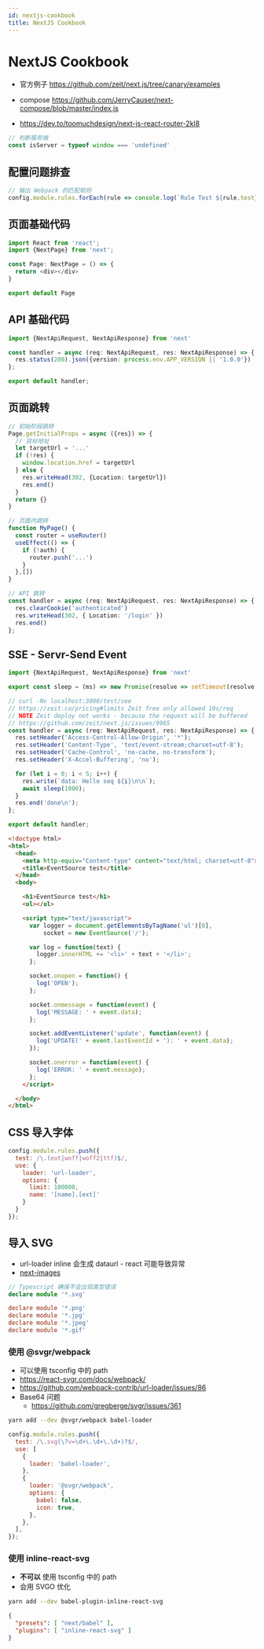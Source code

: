 ```yaml
---
id: nextjs-cookbook
title: NextJS Cookbook
---
```


# NextJS Cookbook

* 官方例子 https://github.com/zeit/next.js/tree/canary/examples

* compose https://github.com/JerryCauser/next-compose/blob/master/index.js
* https://dev.to/toomuchdesign/next-js-react-router-2kl8

```ts
// 判断服务端
const isServer = typeof window === 'undefined'
```

## 配置问题排查

```js
// 输出 Webpack 的匹配规则
config.module.rules.forEach(rule => console.log(`Rule Test ${rule.test} Use`, rule.use))
```

## 页面基础代码
```ts
import React from 'react';
import {NextPage} from 'next';

const Page: NextPage = () => {
  return <div></div>
}

export default Page
```

## API 基础代码

```ts
import {NextApiRequest, NextApiResponse} from 'next'

const handler = async (req: NextApiRequest, res: NextApiResponse) => {
  res.status(200).json({version: process.env.APP_VERSION || '1.0.0'})
};

export default handler;
```

## 页面跳转

```ts
// 初始阶段跳转
Page.getInitialProps = async ({res}) => {
  // 目标地址
  let targetUrl = '...'
  if (!res) {
    window.location.href = targetUrl
  } else {
    res.writeHead(302, {Location: targetUrl})
    res.end()
  }
  return {}
}

// 页面内跳转
function MyPage() {
  const router = useRouter()
  useEffect(() => {
    if (!auth) {
      router.push('...')
    }
  },[])
}

// API 跳转
const handler = async (req: NextApiRequest, res: NextApiResponse) => {
  res.clearCookie('authenticated')
  res.writeHead(302, { Location: '/login' })
  res.end()
};
```

## SSE - Servr-Send Event

```ts
import {NextApiRequest, NextApiResponse} from 'next'

export const sleep = (ms) => new Promise(resolve => setTimeout(resolve, ms));

// curl -Nv localhost:3000/test/see
// https://zeit.co/pricing#limits Zeit free only allowed 10s/req
// NOTE Zeit deploy not works - because the request will be buffered
// https://github.com/zeit/next.js/issues/9965
const handler = async (req: NextApiRequest, res: NextApiResponse) => {
  res.setHeader('Access-Control-Allow-Origin', '*');
  res.setHeader('Content-Type', 'text/event-stream;charset=utf-8');
  res.setHeader('Cache-Control', 'no-cache, no-transform');
  res.setHeader('X-Accel-Buffering', 'no');

  for (let i = 0; i < 5; i++) {
    res.write(`data: Hello seq ${i}\n\n`);
    await sleep(1000);
  }
  res.end('done\n');
};

export default handler;
```

```html
<!doctype html>
<html>
  <head>
    <meta http-equiv="Content-type" content="text/html; charset=utf-8">
    <title>EventSource test</title>
  </head>
  <body>

    <h1>EventSource test</h1>
    <ul></ul>

    <script type="text/javascript">
      var logger = document.getElementsByTagName('ul')[0],
          socket = new EventSource('/');

      var log = function(text) {
        logger.innerHTML += '<li>' + text + '</li>';
      };

      socket.onopen = function() {
        log('OPEN');
      };

      socket.onmessage = function(event) {
        log('MESSAGE: ' + event.data);
      };

      socket.addEventListener('update', function(event) {
        log('UPDATE(' + event.lastEventId + '): ' + event.data);
      });

      socket.onerror = function(event) {
        log('ERROR: ' + event.message);
      };
    </script>

  </body>
</html>
```

## CSS 导入字体

```js
config.module.rules.push({
  test: /\.(eot|woff|woff2|ttf)$/,
  use: {
    loader: 'url-loader',
    options: {
      limit: 100000,
      name: '[name].[ext]'
    }
  }
});
```

## 导入 SVG
* url-loader inline 会生成 dataurl - react 可能导致异常
* [next-images](https://github.com/twopluszero/next-images)

```ts
// Typescript 确保不会出现类型错误
declare module '*.svg'

declare module '*.png'
declare module '*.jpg'
declare module '*.jpeg'
declare module '*.gif'
```

### 使用 @svgr/webpack
* 可以使用 tsconfig 中的 path
* https://react-svgr.com/docs/webpack/
* https://github.com/webpack-contrib/url-loader/issues/86
* Base64 问题
  * https://github.com/gregberge/svgr/issues/361

```bash
yarn add --dev @svgr/webpack babel-loader
```

```js
config.module.rules.push({
  test: /\.svg(\?v=\d+\.\d+\.\d+)?$/,
  use: [
    {
      loader: 'babel-loader',
    },
    {
      loader: '@svgr/webpack',
      options: {
        babel: false,
        icon: true,
      },
    },
  ],
});
```

### 使用 inline-react-svg
* __不可以__ 使用 tsconfig 中的 path
* 会用 SVGO 优化

```bash
yarn add --dev babel-plugin-inline-react-svg
```

```json
{
  "presets": [ "next/babel" ],
  "plugins": [ "inline-react-svg" ]
}
```
